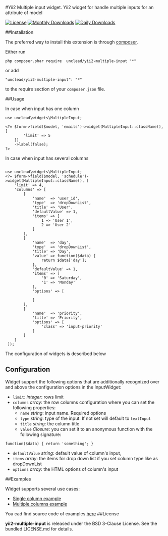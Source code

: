 #Yii2 Multiple input widget.
Yii2 widget for handle multiple inputs for an attribute of model

[![License](https://poser.pugx.org/unclead/yii2-multiple-input/license.svg)](https://packagist.org/packages/unclead/yii2-multiple-input)
[![Monthly Downloads](https://poser.pugx.org/unclead/yii2-multiple-input/d/monthly.png)](https://packagist.org/packages/unclead/yii2-multiple-input)
[![Daily Downloads](https://poser.pugx.org/unclead/yii2-multiple-input/d/daily.png)](https://packagist.org/packages/unclead/yii2-multiple-input)


##Installation


The preferred way to install this extension is through [composer](http://getcomposer.org/download/).

Either run

```
php composer.phar require  unclead/yii2-multiple-input "*"
```

or add

```
"unclead/yii2-multiple-input": "*"
```

to the require section of your `composer.json` file.

##Usage

In case when input has one column

```
use unclead\widgets\MultipleInput;

<?= $form->field($model, 'emails')->widget(MultipleInput::className(), [
        'limit' => 5
    ])
    ->label(false);
?>

```

In case when input has several columns

```

use unclead\widgets\MultipleInput;
<?= $form->field($model, 'schedule')->widget(MultipleInput::className(), [
    'limit' => 4,
    'columns' => [
        [
            'name'  => 'user_id',
            'type'  => 'dropDownList',
            'title' => 'User',
            'defaultValue' => 1,
            'items' => [
                1 => 'User 1',
                2 => 'User 2'
            ]
        ],
        [
            'name'  => 'day',
            'type'  => 'dropDownList',
            'title' => 'Day',
            'value' => function($data) {
                return $data['day'];
            },
            'defaultValue' => 1,
            'items' => [
                '0' => 'Saturday',
                '1' => 'Monday'
            ],
            'options' => [

            ]
        ],
        [
            'name'  => 'priority',
            'title' => 'Priority',
            'options' => [
                'class' => 'input-priority'
            ]
        ]
    ]
 ]);
```

The configuration of widgets is described below

## Configuration

Widget support the following options that are additionally recognized over and above the configuration options in the InputWidget:

- `limit`: *integer*: rows limit
- `columns` *array*: the row columns configuration where you can set the following properties:
  - `name` *string*: input name. Required options
  - `type` *string*: type of the input. If not set will default to `textInput`
  - `title` *string*: the column title
  - `value` *Closure*: you can set it to an anonymous function with the following signature:
```
function($data) { return 'something'; }
```
  - `defaultValue` *string*: default value of column's input,
  - `items` *array*: the items for drop down list if you set column type like as dropDownList
  - `options` *array*: the HTML options of column's input

##Examples

Widget supports several use cases:

- [Single column example](docs/single_column.md)
- [Multiple columns example](docs/multiple_columns.md)

You cad find source code of examples [here](./examples/)
##License

**yii2-multiple-input** is released under the BSD 3-Clause License. See the bundled LICENSE.md for details.
